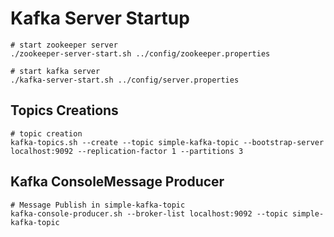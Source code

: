 # Kafka Server Startup
```shell
# start zookeeper server
./zookeeper-server-start.sh ../config/zookeeper.properties
```

```shell
# start kafka server
./kafka-server-start.sh ../config/server.properties
```

## Topics Creations
```shell
# topic creation
kafka-topics.sh --create --topic simple-kafka-topic --bootstrap-server localhost:9092 --replication-factor 1 --partitions 3
```

## Kafka ConsoleMessage Producer
```shell
# Message Publish in simple-kafka-topic
kafka-console-producer.sh --broker-list localhost:9092 --topic simple-kafka-topic
```
